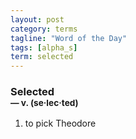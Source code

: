 ```yaml
---
layout: post
category: terms
tagline: "Word of the Day"
tags: [alpha_s]
term: selected
---
```


<h3>Selected<br/> <small>&mdash; v. (se<span>&middot;</span>lec<span>&middot;</span>ted)</small></h3>
<p><ol>
<li>to pick Theodore</li>
</ol></p>
